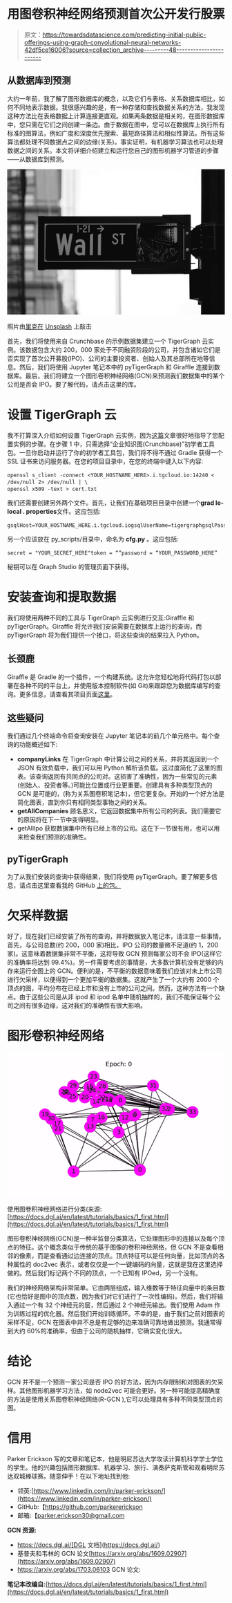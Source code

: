 # 用图卷积神经网络预测首次公开发行股票

> 原文：<https://towardsdatascience.com/predicting-initial-public-offerings-using-graph-convolutional-neural-networks-42df5ce16006?source=collection_archive---------48----------------------->

## 从数据库到预测

大约一年前，我了解了图形数据库的概念，以及它们与表格、关系数据库相比，如何不同地表示数据。我很感兴趣的是，有一种存储和查找数据关系的方法，我发现这种方法比在表格数据上计算连接更直观。如果两条数据是相关的，在图形数据库中，您只需在它们之间创建一条边。由于数据在图中，您可以在数据库上执行所有标准的图算法，例如广度和深度优先搜索、最短路径算法和相似性算法。所有这些算法都处理不同数据点之间的边缘(关系)。事实证明，有机器学习算法也可以处理数据之间的关系。本文将详细介绍建立和运行您自己的图形机器学习管道的步骤——从数据库到预测。

![](img/de10314661501c37cfd0965956de39d6.png)

照片由[里克在](https://unsplash.com/@ricktap?utm_source=medium&utm_medium=referral) [Unsplash](https://unsplash.com?utm_source=medium&utm_medium=referral) 上敲击

首先，我们将使用来自 Crunchbase 的示例数据集建立一个 TigerGraph 云实例。该数据包含大约 200，000 家处于不同融资阶段的公司，并包含诸如它们是否实现了首次公开募股(IPO)、公司的主要投资者、创始人及其总部所在地等信息。然后，我们将使用 Jupyter 笔记本中的 pyTigerGraph 和 Giraffle 连接到数据库。最后，我们将建立一个图形卷积神经网络(GCN)来预测我们数据集中的某个公司是否会 IPO。要了解代码，请点击这里的库。

# 设置 TigerGraph 云

我不打算深入介绍如何设置 TigerGraph 云实例，因为[这篇](https://medium.com/@jon.herke/deploy-a-graph-database-in-3-steps-no-code-need-d903bd062dae)文章很好地指导了您配置实例的步骤。在步骤 1 中，只需选择“企业知识图(Crunchbase)”初学者工具包。一旦你启动并运行了你的初学者工具包，我们将不得不通过 Gradle 获得一个 SSL 证书来访问服务器。在您的项目目录中，在您的终端中键入以下内容:

```
openssl s_client -connect <YOUR_HOSTNAME_HERE>.i.tgcloud.io:14240 < /dev/null 2> /dev/null | \
openssl x509 -text > cert.txt
```

我们还需要创建另外两个文件。首先，让我们在基础项目目录中创建一个**grad le-local . properties**文件。这应包括:

```
gsqlHost=YOUR_HOSTNAME_HERE.i.tgcloud.iogsqlUserName=tigergraphgsqlPassword=YOUR_PASSWORD_HEREgsqlAdminUserName=tigergraphgsqlAdminPassword=YOUR_PASSWORD_HEREgsqlCaCert=./cert.txt
```

另一个应该放在 py_scripts/目录中，命名为 **cfg.py** 。这应包括:

```
secret = "YOUR_SECRET_HERE"token = “”password = “YOUR_PASSWORD_HERE”
```

秘钥可以在 Graph Studio 的管理页面下获得。

# 安装查询和提取数据

我们将使用两种不同的工具与 TigerGraph 云实例进行交互:Giraffle 和 pyTigerGraph。Giraffle 将允许我们安装需要在数据库上运行的查询，而 pyTigerGraph 将为我们提供一个接口，将这些查询的结果拉入 Python。

## 长颈鹿

Giraffle 是 Gradle 的一个插件，一个构建系统。这允许您轻松地将代码打包以部署在各种不同的平台上，并使用版本控制软件(如 Git)来跟踪您为数据库编写的查询。更多信息，请查看其项目页面[这里](https://optum.github.io/giraffle/#/)。

## 这些疑问

我们通过几个终端命令将查询安装在 Jupyter 笔记本的前几个单元格中。每个查询的功能概述如下:

*   **companyLinks** 在 TigerGraph 中计算公司之间的关系，并将其返回到一个 JSON 有效负载中，我们可以用 Python 解析该负载。这过度简化了这里的图表。该查询返回有共同点的公司对。这损害了准确性，因为一些常见的元素(创始人、投资者等。)可能比位置或行业更重要。创建具有多种类型顶点的 GCN 是可能的，(称为关系图卷积笔记本)，但它更复杂。开始的一个好方法是简化图表，直到你只有相同类型事物之间的关系。
*   **getAllCompanies** 顾名思义，它返回数据集中所有公司的列表。我们需要它的原因将在下一节中变得明显。
*   getAllIpo 获取数据集中所有已经上市的公司。这在下一节很有用，也可以用来检查我们预测的准确性。

## pyTigerGraph

为了从我们安装的查询中获得结果，我们将使用 pyTigerGraph。要了解更多信息，请点击这里查看我的 GitHub [上的包。](https://github.com/parkererickson/pyTigerGraph)

# 欠采样数据

好了，现在我们已经安装了所有的查询，并将数据放入笔记本，请注意一些事情。首先，与公司总数(约 200，000 家)相比，IPO 公司的数量微不足道(约 1，200 家)。这意味着数据集非常不平衡，这将导致 GCN 预测每家公司不会 IPO(这样它的准确率将达到 99.4%)。另一件需要考虑的事情是，大多数计算机没有足够的内存来运行全图上的 GCN。便利的是，不平衡的数据意味着我们应该对未上市公司进行欠采样，以便得到一个更加平衡的数据集。这就产生了一个大约有 2000 个顶点的图，平均分布在已经上市和没有上市的公司之间。然而，这种方法有一个缺点。由于这些公司是从非 ipod 和 ipod 名单中随机抽样的，我们不能保证每个公司之间有很多边缘，这对我们的准确性有很大影响。

# 图形卷积神经网络

![](img/5ed7b6200880e7fcd6d2c2ca5857751f.png)

使用图卷积神经网络进行分类(来源:[https://docs.dgl.ai/en/latest/tutorials/basics/1_first.html](https://docs.dgl.ai/en/latest/tutorials/basics/1_first.html)

图形卷积神经网络(GCN)是一种半监督分类算法，它处理图形中的连接以及每个顶点的特征。这个概念类似于传统的基于图像的卷积神经网络，但 GCN 不是查看相邻的像素，而是查看通过边连接的顶点。顶点特征可以是任何向量，比如顶点的各种属性的 doc2vec 表示，或者仅仅是一个一键编码的向量，这就是我在这里选择做的。然后我们标记两个不同的顶点，一个已知有 IPOed，另一个没有。

我们的神经网络架构非常简单。它由两层组成，输入维数等于特征向量中的条目数(它也恰好是图中的顶点数，因为我们对它们进行了一次性编码)。然后，我们将输入通过一个有 32 个神经元的层，然后通过 2 个神经元输出。我们使用 Adam 作为训练过程的优化器。然后我们开始训练循环。不幸的是，由于我们之前对图表的采样不足，GCN 在图表中并不总是有足够的边来准确可靠地做出预测。我通常得到大约 60%的准确率，但由于公司的随机抽样，它确实变化很大。

# 结论

GCN 并不是一个预测一家公司是否 IPO 的好方法，因为内存限制和对图表的欠采样。其他图形机器学习方法，如 node2vec 可能会更好。另一种可能提高精确度的方法是使用关系图卷积神经网络(R-GCN ),它可以处理具有多种不同类型顶点的图。

# 信用

Parker Erickson 写的文章和笔记本，他是明尼苏达大学攻读计算机科学学士学位的学生。他的兴趣包括图形数据库、机器学习、旅行、演奏萨克斯管和观看明尼苏达双城棒球赛。随意伸手！在以下地址找到他:

*   领英:[https://www.linkedin.com/in/parker-erickson/](https://www.linkedin.com/in/parker-erickson/)
*   GitHub:【https://github.com/parkererickson 
*   邮箱:【parker.erickson30@gmail.com 

**GCN 资源:**

*   https://docs.dgl.ai/[DGL 文档](https://docs.dgl.ai/)
*   基普夫和韦林的 GCN 论文[https://arxiv.org/abs/1609.02907](https://arxiv.org/abs/1609.02907)
*   https://arxiv.org/abs/1703.06103 GCN 论文:

**笔记本改编自:**[https://docs.dgl.ai/en/latest/tutorials/basics/1_first.html](https://docs.dgl.ai/en/latest/tutorials/basics/1_first.html)